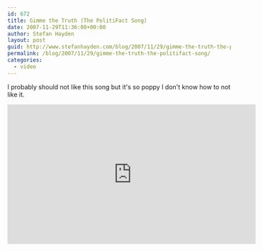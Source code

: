 ```yaml
---
id: 672
title: Gimme the Truth (The PolitiFact Song)
date: 2007-11-29T11:36:00+00:00
author: Stefan Hayden
layout: post
guid: http://www.stefanhayden.com/blog/2007/11/29/gimme-the-truth-the-politifact-song/
permalink: /blog/2007/11/29/gimme-the-truth-the-politifact-song/
categories:
  - video
---
```

<p>I probably should not like this song but it's so poppy I don't know how to not like it.</p>
<iframe width="560" height="315" src="https://www.youtube.com/embed/O80WRuLNp4g" title="YouTube video player" frameborder="0" allow="accelerometer; autoplay; clipboard-write; encrypted-media; gyroscope; picture-in-picture" allowfullscreen></iframe>